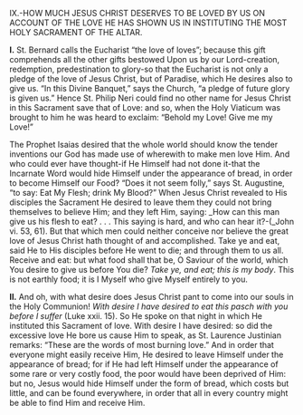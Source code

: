 
IX.-HOW MUCH JESUS CHRIST DESERVES TO BE LOVED BY US ON ACCOUNT OF THE LOVE HE HAS SHOWN US IN INSTITUTING THE MOST HOLY SACRAMENT OF THE ALTAR.

**I\.** St. Bernard caIls the Eucharist “the love of loves”; because this gift comprehends all the other gifts bestowed Upon us by our Lord-creation, redemption, predestination to glory-so that the Eucharist is not only a pledge of the love of Jesus Christ, but of Paradise, which He desires also to give us. “In this Divine Banquet,” says the Church, “a pledge of future glory is given us.” Hence St. Philip Neri could find no other name for Jesus Christ in this Sacrament save that of Love: and so, when the Holy Viaticum was brought to him he was heard to exclaim: “Behold my Love! Give me my Love!”

The Prophet Isaias desired that the whole world should know the tender inventions our God has made use of wherewith to make men love Him. And who could ever have thought-if He Himself had not done it-that the Incarnate Word would hide Himself under the appearance of bread, in order to become Himself our Food? “Does it not seem folly,” says St. Augustine, “to say: Eat My Flesh; drink My Blood?” When Jesus Christ revealed to His disciples the Sacrament He desired to leave them they could not bring themselves to believe Him; and they left Him, saying: _How can this man give us his flesh to eat? . . . This saying is hard, and who can hear it?-(_John vi. 53, 61). But that which men could neither conceive nor believe the great love of Jesus Christ hath thought of and accomplished. Take ye and eat, said He to His disciples before He went to die; and through them to us all. Receive and eat: but what food shall that be, O Saviour of the world, which You desire to give us before You die? _Take ye, and eat; this is my body_. This is not earthly food; it is I Myself who give Myself entirely to you.

**II\.** And oh, with what desire does Jesus Christ pant to come into our souls in the Holy Communion! _With desire I have desired to eat this pasch with you before I suffer_ (Luke xxii. 15). So He spoke on that night in which He instituted this Sacrament of love. With desire I have desired: so did the excessive love He bore us cause Him to speak, as St. Laurence Justinian remarks: “These are the words of most burning love.” And in order that everyone might easily receive Him, He desired to leave Himself under the appearance of bread; for if He had left Himself under the appearance of some rare or very costly food, the poor would have been deprived of Him: but no, Jesus would hide Himself under the form of bread, which costs but little, and can be found everywhere, in order that all in every country might be able to find Him and receive Him.



